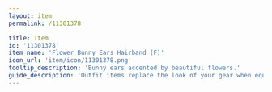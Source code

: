 ```yaml
---
layout: item
permalink: /11301378

title: Item
id: '11301378'
item_name: 'Flower Bunny Ears Hairband (F)'
icon_url: 'item/icon/11301378.png'
tooltip_description: 'Bunny ears accented by beautiful flowers.'
guide_description: 'Outfit items replace the look of your gear when equipped.'
---
```

